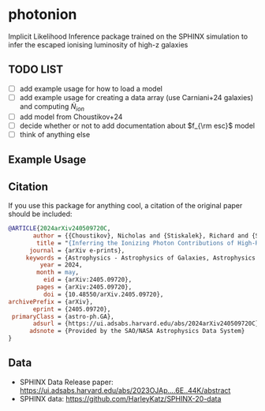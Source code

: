 # photonion
Implicit Likelihood Inference package trained on the SPHINX simulation to infer the escaped ionising luminosity of high-z galaxies 

## TODO LIST
- [ ] add example usage for how to load a model
- [ ] add example usage for creating a data array (use Carniani+24 galaxies) and computing $\dot{N}_{ion}$
- [ ] add model from Choustikov+24
- [ ] decide whether or not to add documentation about $f_{\rm esc}$ model
- [ ] think of anything else

## Example Usage

## Citation
If you use this package for anything cool, a citation of the original paper should be included:
````bibtex
@ARTICLE{2024arXiv240509720C,
       author = {{Choustikov}, Nicholas and {Stiskalek}, Richard and {Saxena}, Aayush and {Katz}, Harley and {Devriendt}, Julien and {Slyz}, Adrianne},
        title = "{Inferring the Ionizing Photon Contributions of High-Redshift Galaxies to Reionization with JWST NIRCam Photometry}",
      journal = {arXiv e-prints},
     keywords = {Astrophysics - Astrophysics of Galaxies, Astrophysics - Cosmology and Nongalactic Astrophysics},
         year = 2024,
        month = may,
          eid = {arXiv:2405.09720},
        pages = {arXiv:2405.09720},
          doi = {10.48550/arXiv.2405.09720},
archivePrefix = {arXiv},
       eprint = {2405.09720},
 primaryClass = {astro-ph.GA},
       adsurl = {https://ui.adsabs.harvard.edu/abs/2024arXiv240509720C},
      adsnote = {Provided by the SAO/NASA Astrophysics Data System}
}
````

## Data
- SPHINX Data Release paper: https://ui.adsabs.harvard.edu/abs/2023OJAp....6E..44K/abstract
- SPHINX data: https://github.com/HarleyKatz/SPHINX-20-data
